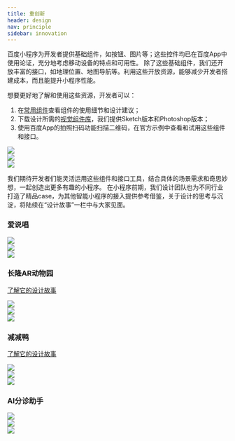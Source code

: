 ```yaml
---
title: 重创新
header: design
nav: principle
sidebar: innovation
---
```

百度小程序为开发者提供基础组件，如按钮、图片等；这些控件均已在百度App中使用论证，充分地考虑移动设备的特点和可用性。
除了这些基础组件，我们还开放丰富的接口，如地理位置、地图导航等。利用这些开放资源，能够减少开发者搭建成本，而且能提升小程序性能。


想要更好地了解和使用这些资源，开发者可以：
1. 在[常用组件](../../component/topnav/)查看组件的使用细节和设计建议；
2. 下载设计所需的<a href="https://smartprogram.baidu.com/docs/design/resource/uikit/">视觉组件库</a>，我们提供Sketch版本和Photoshop版本；
3. 使用百度App的拍照扫码功能扫描二维码，在官方示例中查看和试用这些组件和接口。

<div class="m-doc-custom-examples-correct ispc"><img src="../../../img/design/principle/innovation/1-1.png"></div>
<div class="m-doc-custom-examples-correct ismobile"><img src="../../../img/design/principle/innovation/1-2.png"></div>
<div class="m-doc-custom-examples-correct isbox"><img src="../../../img/design/principle/innovation/1-3.png"></div>

我们期待开发者们能灵活运用这些组件和接口工具，结合具体的场景需求和奇思妙想，一起创造出更多有趣的小程序。
在小程序前期，我们设计团队也为不同行业打造了精品case，为其他智能小程序的接入提供参考借鉴，关于设计的思考与沉淀，将陆续在“设计故事”一栏中与大家见面。

### 爱说唱
<div class="m-doc-custom-examples-correct ispc"><img src="../../../img/design/principle/innovation/2-1.png"></div>
<div class="m-doc-custom-examples-correct ismobile"><img src="../../../img/design/principle/innovation/2-2.png"></div>
<div class="m-doc-custom-examples-correct isbox"><img src="../../../img/design/principle/innovation/2-3.png"></div>

### 长隆AR动物园
[了解它的设计故事](../../story/arzoo/)
<div class="m-doc-custom-examples-correct ispc"><img src="../../../img/design/principle/innovation/3-1.png"></div>
<div class="m-doc-custom-examples-correct ismobile"><img src="../../../img/design/principle/innovation/3-2.png"></div>
<div class="m-doc-custom-examples-correct isbox"><img src="../../../img/design/principle/innovation/3-3.png"></div>

### 减减鸭
[了解它的设计故事](../../story/light_up/)
<div class="m-doc-custom-examples-correct ispc"><img src="../../../img/design/principle/innovation/4-1.png"></div>
<div class="m-doc-custom-examples-correct ismobile"><img src="../../../img/design/principle/innovation/4-2.png"></div>
<div class="m-doc-custom-examples-correct isbox"><img src="../../../img/design/principle/innovation/4-3.png"></div>

### AI分诊助手
<div class="m-doc-custom-examples-correct ispc"><img src="../../../img/design/principle/innovation/5-1.png"></div>
<div class="m-doc-custom-examples-correct ismobile"><img src="../../../img/design/principle/innovation/5-2.png"></div>
<div class="m-doc-custom-examples-correct isbox"><img src="../../../img/design/principle/innovation/5-3.png"></div>

